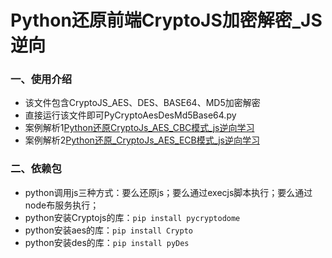 # Python还原前端CryptoJS加密解密_JS逆向
### 一、使用介绍
- 该文件包含CryptoJS_AES、DES、BASE64、MD5加密解密
- 直接运行该文件即可PyCryptoAesDesMd5Base64.py
- 案例解析1[Python还原CryptoJs_AES_CBC模式_js逆向学习](https://blog.csdn.net/weixin_43411585/article/details/107729151)
- 案例解析2[Python还原_CryptoJs_AES_ECB模式_js逆向学习](https://blog.csdn.net/weixin_43411585/article/details/107675458)
### 二、依赖包
- python调用js三种方式：要么还原js；要么通过execjs脚本执行；要么通过node布服务执行；
- python安装Cryptojs的库：`pip install pycryptodome`
- python安装aes的库：`pip install Crypto`
- python安装des的库：`pip install pyDes`
